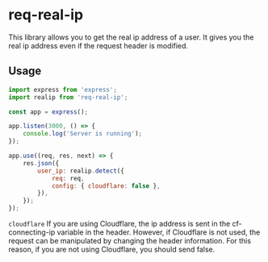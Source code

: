 # req-real-ip

This library allows you to get the real ip address of a user. It gives you the real ip address even if the request header is modified.

## Usage

```js
import express from 'express';
import realip from 'req-real-ip';

const app = express();

app.listen(3000, () => {
	console.log('Server is running');
});

app.use((req, res, next) => {
	res.json({
		user_ip: realip.detect({
			req: req,
			config: { cloudflare: false },
		}),
	});
});
```

`cloudflare` If you are using Cloudflare, the ip address is sent in the cf-connecting-ip variable in the header. However, if Cloudflare is not used, the request can be manipulated by changing the header information. For this reason, if you are not using Cloudflare, you should send false.
